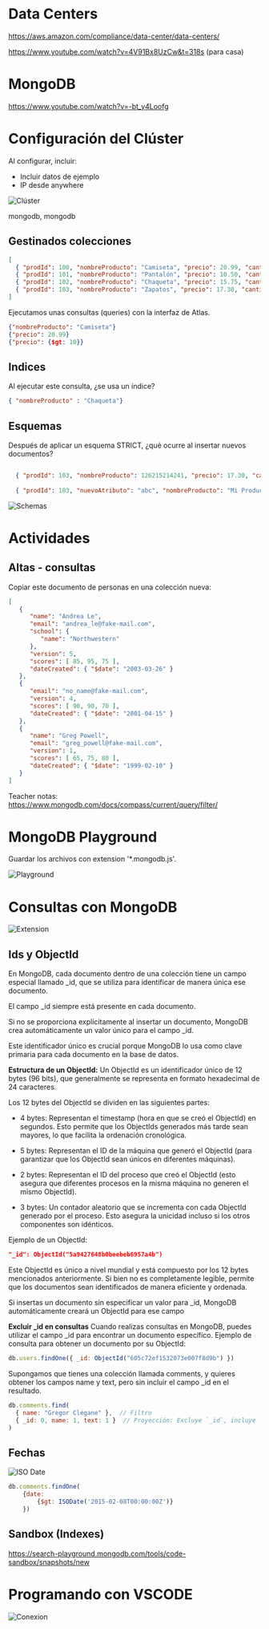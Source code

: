 # Data Centers
https://aws.amazon.com/compliance/data-center/data-centers/

https://www.youtube.com/watch?v=4V91Bx8UzCw&t=318s (para casa)

# MongoDB

https://www.youtube.com/watch?v=-bt_y4Loofg

# Configuración del Clúster

Al configurar, incluir: 
- Incluir datos de ejemplo
- IP desde anywhere

![Clúster](../../x-assets/UF1845/mongo.cluster.png)


mongodb, mongodb


## Gestinados colecciones

```json
[
  { "prodId": 100, "nombreProducto": "Camiseta", "precio": 20.99, "cantidad": 125 },
  { "prodId": 101, "nombreProducto": "Pantalón", "precio": 10.50, "cantidad": 234 },
  { "prodId": 102, "nombreProducto": "Chaqueta", "precio": 15.75, "cantidad": 432 },
  { "prodId": 103, "nombreProducto": "Zapatos", "precio": 17.30, "cantidad": 320 }
]
```

Ejecutamos unas consultas (queries) con la interfaz de Atlas.

```json
{"nombreProducto": "Camiseta"}
{"precio": 20.99}
{"precio": {$gt: 10}}
```

## Indices

Al ejecutar este consulta, ¿se usa un índice?
```json
{ "nombreProducto" : "Chaqueta"}
```

## Esquemas

Después de aplicar un esquema STRICT, ¿qué ocurre al insertar nuevos documentos?


```json

  { "prodId": 103, "nombreProducto": 126215214241, "precio": 17.30, "cantidad": 320 }
  
  { "prodId": 103, "nuevoAtributo": "abc", "nombreProducto": "Mi Producto", "precio": 17.30, "cantidad": 320 }
```

![Schemas](../../x-assets/UF1845/mongodb.schema.png)


# Actividades
## Altas - consultas

Copiar este documento de personas en una colección nueva:

```json
[
   {
      "name": "Andrea Le",
      "email": "andrea_le@fake-mail.com",
      "school": {
         "name": "Northwestern"
      },
      "version": 5,
      "scores": [ 85, 95, 75 ],
      "dateCreated": { "$date": "2003-03-26" }
   },
   {
      "email": "no_name@fake-mail.com",
      "version": 4,
      "scores": [ 90, 90, 70 ],
      "dateCreated": { "$date": "2001-04-15" }
   },
   {
      "name": "Greg Powell",
      "email": "greg_powell@fake-mail.com",
      "version": 1,
      "scores": [ 65, 75, 80 ],
      "dateCreated": { "$date": "1999-02-10" }
   }
]
```

Teacher notas: https://www.mongodb.com/docs/compass/current/query/filter/

# MongoDB Playground

Guardar los archivos con extension '*.mongodb.js'.

![Playground](../../x-assets/UF1845/mongodb.playground.png)


# Consultas con MongoDB


![Extension](../../x-assets/UF1845/mongo.extension.png)

## Ids y ObjectId
En MongoDB, cada documento dentro de una colección tiene un campo especial llamado _id, que se utiliza para identificar de manera única ese documento.

El campo _id siempre está presente en cada documento.

Si no se proporciona explícitamente al insertar un documento, MongoDB crea automáticamente un valor único para el campo _id.

Este identificador único es crucial porque MongoDB lo usa como clave primaria para cada documento en la base de datos.


**Estructura de un ObjectId:**
Un ObjectId es un identificador único de 12 bytes (96 bits), que generalmente se representa en formato hexadecimal de 24 caracteres.

Los 12 bytes del ObjectId se dividen en las siguientes partes:

- 4 bytes: Representan el timestamp (hora en que se creó el ObjectId) en segundos. Esto permite que los ObjectIds generados más tarde sean mayores, lo que facilita la ordenación cronológica.

- 5 bytes: Representan el ID de la máquina que generó el ObjectId (para garantizar que los ObjectId sean únicos en diferentes máquinas).

- 2 bytes: Representan el ID del proceso que creó el ObjectId (esto asegura que diferentes procesos en la misma máquina no generen el mismo ObjectId).

- 3 bytes: Un contador aleatorio que se incrementa con cada ObjectId generado por el proceso. Esto asegura la unicidad incluso si los otros componentes son idénticos.

Ejemplo de un ObjectId:
```json
"_id": ObjectId("5a9427648b0beebeb6957a4b")
```
Este ObjectId es único a nivel mundial y está compuesto por los 12 bytes mencionados anteriormente. Si bien no es completamente legible, permite que los documentos sean identificados de manera eficiente y ordenada.

Si insertas un documento sin especificar un valor para _id, MongoDB automáticamente creará un ObjectId para ese campo

**Excluir _id en consultas**
Cuando realizas consultas en MongoDB, puedes utilizar el campo _id para encontrar un documento específico. Ejemplo de consulta para obtener un documento por su ObjectId:

```js
db.users.findOne({ _id: ObjectId("605c72ef1532073e007f8d9b") })
```

Supongamos que tienes una colección llamada comments, y quieres obtener los campos name y text, pero sin incluir el campo _id en el resultado.

```js
db.comments.find(
  { name: "Gregor Clegane" },  // Filtro
  { _id: 0, name: 1, text: 1 }  // Proyección: Excluye `_id`, incluye `name` y `text`
)
```

## Fechas

![ISO Date](../../x-assets/UF1845/iso-date.jpg)

```js
db.comments.findOne(
    {date: 
        {$gt: ISODate('2015-02-08T00:00:00Z')} 
    })
```

## Sandbox (Indexes)
https://search-playground.mongodb.com/tools/code-sandbox/snapshots/new


# Programando con VSCODE 

![Conexion](../../x-assets/UF1845/mongo.connection.png)
